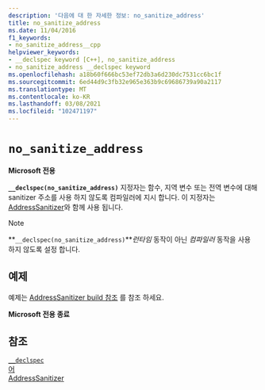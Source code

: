 ```yaml
---
description: '다음에 대 한 자세한 정보: no_sanitize_address'
title: no_sanitize_address
ms.date: 11/04/2016
f1_keywords:
- no_sanitize_address__cpp
helpviewer_keywords:
- __declspec keyword [C++], no_sanitize_address
- no_sanitize_address __declspec keyword
ms.openlocfilehash: a18b60f666bc53ef72db3a6d230dc7531cc6bc1f
ms.sourcegitcommit: 6ed44d9c3fb32e965e363b9c69686739a90a2117
ms.translationtype: MT
ms.contentlocale: ko-KR
ms.lasthandoff: 03/08/2021
ms.locfileid: "102471197"
---
```

# `no_sanitize_address`

**Microsoft 전용**

**`__declspec(no_sanitize_address)`** 지정자는 함수, 지역 변수 또는 전역 변수에 대해 sanitizer 주소를 사용 하지 않도록 컴파일러에 지시 합니다. 이 지정자는 [AddressSanitizer](../sanitizers/asan.md)와 함께 사용 됩니다.

> [!NOTE]
> **`__declspec(no_sanitize_address)`***런타임* 동작이 아닌 _컴파일러_ 동작을 사용 하지 않도록 설정 합니다.

## <a name="example"></a>예제

예제는 [AddressSanitizer build 참조](../sanitizers/asan-building.md#__declspecno_sanitize_address) 를 참조 하세요.

**Microsoft 전용 종료**

## <a name="see-also"></a>참조

[`__declspec`](../cpp/declspec.md)\
[어](../cpp/keywords-cpp.md)\
[AddressSanitizer](../sanitizers/asan.md)
